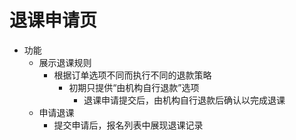 # 退课申请页

* 功能
	* 展示退课规则
		* 根据订单选项不同而执行不同的退款策略
			* 初期只提供“由机构自行退款”选项
				* 退课申请提交后，由机构自行退款后确认以完成退课
	* 申请退课
		* 提交申请后，报名列表中展现退课记录
<!--stackedit_data:
eyJoaXN0b3J5IjpbLTk5MDkyNTc4NSwtMTEwOTc3NDI2N119
-->